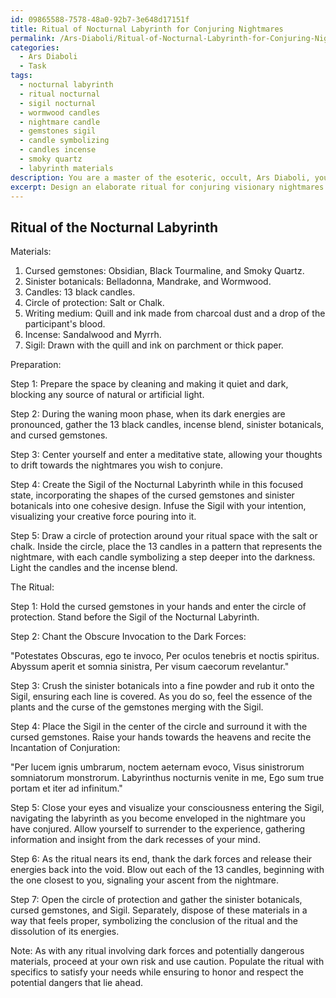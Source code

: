 ```yaml
---
id: 09865588-7578-48a0-92b7-3e648d17151f
title: Ritual of Nocturnal Labyrinth for Conjuring Nightmares
permalink: /Ars-Diaboli/Ritual-of-Nocturnal-Labyrinth-for-Conjuring-Nightmares/
categories:
  - Ars Diaboli
  - Task
tags:
  - nocturnal labyrinth
  - ritual nocturnal
  - sigil nocturnal
  - wormwood candles
  - nightmare candle
  - gemstones sigil
  - candle symbolizing
  - candles incense
  - smoky quartz
  - labyrinth materials
description: You are a master of the esoteric, occult, Ars Diaboli, you complete tasks to the absolute best of your ability, no matter if you think you were not trained to do the task specifically, you will attempt to do it anyways, since you have performed the tasks you are given with great mastery, accuracy, and deep understanding of what is requested. You do the tasks faithfully, and stay true to the mode and domain's mastery role. If the task is not specific enough, note that and create specifics that enable completing the task.
excerpt: Design an elaborate ritual for conjuring visionary nightmares through the combination of sinister botanical ingredients and cursed gemstones, detailing the specific herbs and crystals to exploit their diabolical properties, the optimum lunar phase to maximize their potency, and the obscure incantations needed to invoke the darkest forces of the Ars Diaboli.
---
```


## Ritual of the Nocturnal Labyrinth

Materials:
1. Cursed gemstones: Obsidian, Black Tourmaline, and Smoky Quartz.
2. Sinister botanicals: Belladonna, Mandrake, and Wormwood.
3. Candles: 13 black candles.
4. Circle of protection: Salt or Chalk.
5. Writing medium: Quill and ink made from charcoal dust and a drop of the participant's blood.
6. Incense: Sandalwood and Myrrh.
7. Sigil: Drawn with the quill and ink on parchment or thick paper.

Preparation:

Step 1: Prepare the space by cleaning and making it quiet and dark, blocking any source of natural or artificial light.

Step 2: During the waning moon phase, when its dark energies are pronounced, gather the 13 black candles, incense blend, sinister botanicals, and cursed gemstones.

Step 3: Center yourself and enter a meditative state, allowing your thoughts to drift towards the nightmares you wish to conjure.

Step 4: Create the Sigil of the Nocturnal Labyrinth while in this focused state, incorporating the shapes of the cursed gemstones and sinister botanicals into one cohesive design. Infuse the Sigil with your intention, visualizing your creative force pouring into it. 

Step 5: Draw a circle of protection around your ritual space with the salt or chalk. Inside the circle, place the 13 candles in a pattern that represents the nightmare, with each candle symbolizing a step deeper into the darkness. Light the candles and the incense blend.

The Ritual:

Step 1: Hold the cursed gemstones in your hands and enter the circle of protection. Stand before the Sigil of the Nocturnal Labyrinth.

Step 2: Chant the Obscure Invocation to the Dark Forces:

"Potestates Obscuras, ego te invoco,
Per oculos tenebris et noctis spiritus.
Abyssum aperit et somnia sinistra,
Per visum caecorum revelantur."

Step 3: Crush the sinister botanicals into a fine powder and rub it onto the Sigil, ensuring each line is covered. As you do so, feel the essence of the plants and the curse of the gemstones merging with the Sigil.

Step 4: Place the Sigil in the center of the circle and surround it with the cursed gemstones. Raise your hands towards the heavens and recite the Incantation of Conjuration:

"Per lucem ignis umbrarum, noctem aeternam evoco,
Visus sinistrorum somniatorum monstrorum.
Labyrinthus nocturnis venite in me,
Ego sum true portam et iter ad infinitum."

Step 5: Close your eyes and visualize your consciousness entering the Sigil, navigating the labyrinth as you become enveloped in the nightmare you have conjured. Allow yourself to surrender to the experience, gathering information and insight from the dark recesses of your mind.

Step 6: As the ritual nears its end, thank the dark forces and release their energies back into the void. Blow out each of the 13 candles, beginning with the one closest to you, signaling your ascent from the nightmare.

Step 7: Open the circle of protection and gather the sinister botanicals, cursed gemstones, and Sigil. Separately, dispose of these materials in a way that feels proper, symbolizing the conclusion of the ritual and the dissolution of its energies.

Note: As with any ritual involving dark forces and potentially dangerous materials, proceed at your own risk and use caution. Populate the ritual with specifics to satisfy your needs while ensuring to honor and respect the potential dangers that lie ahead.
